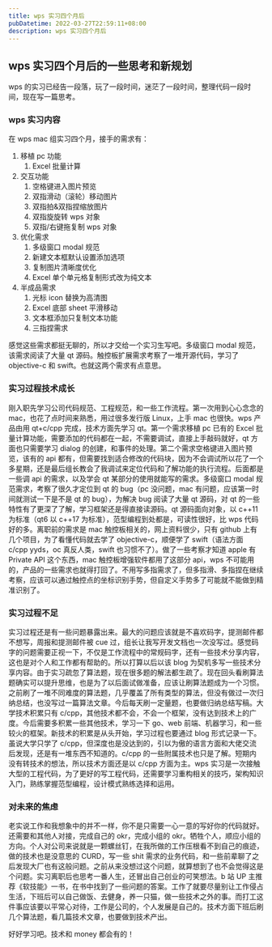 ```yaml
---
title: wps 实习四个月后
pubDatetime: 2022-03-27T22:59:11+08:00
description: wps 实习四个月后
---
```


## wps 实习四个月后的一些思考和新规划

wps 的实习已经告一段落，玩了一段时间，迷茫了一段时间，整理代码一段时间，现在写一篇思考。

### wps 实习内容

在 wps mac 组实习四个月，接手的需求有：

1. 移植 pc 功能
   1. Excel 批量计算
2. 交互功能
   1. 空格键进入图片预览
   2. 双指滑动（滚轮）移动图片
   3. 双指拍&双指捏缩放图片
   4. 双指旋旋转 wps 对象
   5. 双指/右键拖复制 wps 对象
3. 优化需求
   1. 多级窗口 modal 规范
   2. 新建文本框默认设置添加选项
   3. 复制图片清晰度优化
   4. Excel 单个单元格复制形式改为纯文本
4. 半成品需求
   1. 光标 icon 替换为高清图
   2. Excel 底部 sheet 平滑移动
   3. 文本框添加只复制文本功能
   4. 三指捏需求

感觉这些需求都挺无聊的，所以才交给一个实习生写吧。多级窗口 modal 规范，该需求阅读了大量 qt 源码。触控板扩展需求考察了一堆开源代码，学习了 objective-c 和 swift。也就这两个需求有点意思。

### 实习过程技术成长

刚入职先学习公司代码规范、工程规范，和一些工作流程。第一次用到心心念念的 mac，也花了点时间来熟悉，用过很多发行版 Linux，上手 mac 也很快。wps 产品由用 qt+c/cpp 完成，技术方面先学习 qt。第一个需求移植 pc 已有的 Excel 批量计算功能，需要添加的代码都在一起，不需要调试，直接上手敲码就好，qt 方面也只需要学习 dialog 的创建，和事件的处理。第二个需求空格键进入图片预览，该有的 api 都有，但需要找到适合修改的代码块，因为不会调试所以花了一个多星期，还是最后组长教会了我调试来定位代码和了解功能的执行流程。后面都是一些调 api 的需求，以及学会 qt 某部分的使用就能写的需求。多级窗口 modal 规范需求，考察了很久才定位到 qt 的 bug（pc 没问题，mac 有问题，应该第一时间就测试一下是不是 qt 的 bug），为解决 bug 阅读了大量 qt 源码，对 qt 的一些特性有了更深了了解，学习框架还是得直接读源码。qt 源码面向对象，以 c++11 为标准（qt6 以 c++17 为标准），范型编程到处都是，可读性很好，比 wps 代码好的多。离职前的需求是 mac 触控板相关的，网上资料很少，只有 github 上有几个项目，为了看懂代码就去学了 objective-c，顺便学了 swift（语法方面 c/cpp yyds，oc 真反人类，swift 也习惯不了）。做了一些考察才知道 apple 有 Private API 这个东西，mac 触控板增强软件都用了这部分 api，wps 不可能用的，产品的一些需求也就得打回了。不用写多指需求了，但多指滑、多指捏在继续考察，应该可以通过触控点的坐标识别手势，但自定义手势多了可能就不能做到精准识别了。

### 实习过程不足

实习过程还是有一些问题暴露出来。最大的问题应该就是不喜欢码字，提测邮件都不想写，周报和提测邮件被 cue 过，组长让我写开发文档也一次没写过。感觉码字的问题需要正视一下，不仅是工作流程中的常规码字，还有一些技术分享内容，这也是对个人和工作都有帮助的。所以打算以后以该 blog 为契机多写一些技术分享内容。由于实习疏忽了算法题，现在很多题的解法都生疏了。现在回头看刷算法题确实可以提升思维，也是为了以后面试做准备，应该让刷算法题成为一个习惯。之前刷了一堆不同难度的算法题，几乎覆盖了所有类型的算法，但没有做过一次归纳总结，也没写过一篇算法文章。今后每天刷一定量题，也要做归纳总结写稿。大学技术积累只有 c/cpp，其他技术都不会，不会一个框架，没有达到技术上的广度。今后需要多积累一些其他技术，学习一下 go、web 前端、机器学习，和一些较火的框架。新技术的积累是从头开始，学习过程也要通过 blog 形式记录一下。虽说大学只学了 c/cpp，但深度也是没达到的，引以为傲的语言方面和大佬交流后发现，还是有一堆东西不知道的。c/cpp 的一些附属技术也只是了解。短期内没有转技术的想法，所以技术方面还是以 c/cpp 方面为主。wps 实习是一次接触大型的工程代码，为了更好的写工程代码，还需要学习重构相关的技巧，架构知识入门，熟练掌握范型编程，设计模式熟练选择和运用。

### 对未来的焦虑

老实说工作和我想象中的并不一样，你不是只需要一心一意的写好你的代码就好。还需要和其他人对接，完成自己的 okr，完成小组的 okr。牺牲个人，顺应小组的方向。个人对公司来说就是一颗螺丝钉，在我所做的工作压根看不到自己的痕迹，做的技术也是没意思的 CURD，写一些 shit 需求的业务代码，和一些前辈聊了之后发现大厂也有这般问题。之前从来没想过这个问题，就算想到了也不会觉得这是个问题。实习离职后也思考一番人生，还冒出自己创业的可笑想法。b 站 UP 主推荐《软技能》一书，在书中找到了一些问题的答案。工作了就要尽量别让工作侵占生活，下班后可以自己做饭、去健身，养一只猫，做一些技术之外的事。而打工这件事应该要以平常心对待，工作是公司的，个人发展是自己的。技术方面下班后刷几个算法题，看几篇技术文章，也要做到技术产出。

好好学习吧。技术和 money 都会有的！
